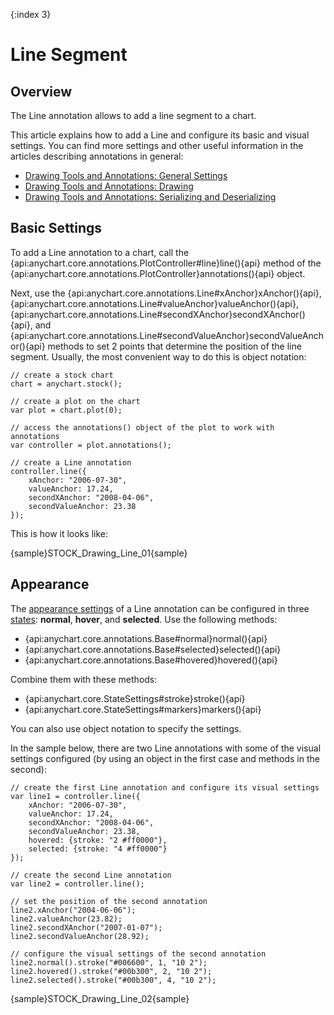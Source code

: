 {:index 3}
# Line Segment

## Overview

The Line annotation allows to add a line segment to a chart.

This article explains how to add a Line and configure its basic and visual settings. You can find more settings and other useful information in the articles describing annotations in general:

* [Drawing Tools and Annotations: General Settings](General_Settings)
* [Drawing Tools and Annotations: Drawing](Drawing)
* [Drawing Tools and Annotations: Serializing and Deserializing](Serializing_Deserializing)

## Basic Settings

To add a Line annotation to a chart, call the {api:anychart.core.annotations.PlotController#line}line(){api} method of the {api:anychart.core.annotations.PlotController}annotations(){api} object.

Next, use the {api:anychart.core.annotations.Line#xAnchor}xAnchor(){api}, {api:anychart.core.annotations.Line#valueAnchor}valueAnchor(){api}, {api:anychart.core.annotations.Line#secondXAnchor}secondXAnchor(){api}, and {api:anychart.core.annotations.Line#secondValueAnchor}secondValueAnchor(){api} methods to set 2 points that determine the position of the line segment. Usually, the most convenient way to do this is object notation:

```
// create a stock chart
chart = anychart.stock();

// create a plot on the chart
var plot = chart.plot(0);

// access the annotations() object of the plot to work with annotations
var controller = plot.annotations();

// create a Line annotation
controller.line({
    xAnchor: "2006-07-30",
    valueAnchor: 17.24,
    secondXAnchor: "2008-04-06",
    secondValueAnchor: 23.38
});
```

This is how it looks like:

{sample}STOCK\_Drawing\_Line\_01{sample}

## Appearance

The [appearance settings](../../../Appearance_Settings) of a Line annotation can be configured in three [states](../../../Common_Settings/Interactivity/States): **normal**, **hover**, and **selected**. Use the following methods:

* {api:anychart.core.annotations.Base#normal}normal(){api} 
* {api:anychart.core.annotations.Base#selected}selected(){api} 
* {api:anychart.core.annotations.Base#hovered}hovered(){api}

Combine them with these methods:

* {api:anychart.core.StateSettings#stroke}stroke(){api}
* {api:anychart.core.StateSettings#markers}markers(){api}

You can also use object notation to specify the settings.

In the sample below, there are two Line annotations with some of the visual settings configured (by using an object in the first case and methods in the second):

```
// create the first Line annotation and configure its visual settings
var line1 = controller.line({
    xAnchor: "2006-07-30",
    valueAnchor: 17.24,
    secondXAnchor: "2008-04-06",
    secondValueAnchor: 23.38,
    hovered: {stroke: "2 #ff0000"},
    selected: {stroke: "4 #ff0000"}
});

// create the second Line annotation
var line2 = controller.line();

// set the position of the second annotation
line2.xAnchor("2004-06-06");
line2.valueAnchor(23.82);
line2.secondXAnchor("2007-01-07");
line2.secondValueAnchor(28.92);
 
// configure the visual settings of the second annotation
line2.normal().stroke("#006600", 1, "10 2");
line2.hovered().stroke("#00b300", 2, "10 2");
line2.selected().stroke("#00b300", 4, "10 2");
```

{sample}STOCK\_Drawing\_Line\_02{sample}